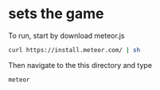 # sets the game


To run, start by download meteor.js

```bash
curl https://install.meteor.com/ | sh
```
Then navigate to the this directory and type
 ```bash
 meteor
 ```

